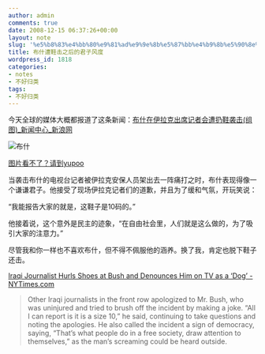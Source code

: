 ```yaml
---
author: admin
comments: true
date: 2008-12-15 06:37:26+00:00
layout: note
slug: '%e5%b8%83%e4%bb%80%e9%81%ad%e9%9e%8b%e5%87%bb%e4%b9%8b%e5%90%8e%e7%9a%84%e5%90%9b%e5%ad%90%e9%a3%8e%e5%ba%a6'
title: 布什遭鞋击之后的君子风度
wordpress_id: 1818
categories:
- notes
- 不好归类
tags:
- 不好归类
---
```


今天全球的媒体大概都报道了这条新闻：[布什在伊拉克出席记者会遭扔鞋袭击(组图)_新闻中心_新浪网](http://news.sina.com.cn/w/p/2008-12-15/040516846979.shtml)  
  


![布什](http://farm4.static.flickr.com/3090/3113016262_1e5331a9de.jpg?v=0)

[图片看不了？请到yupoo](http://www.yupoo.com/photos/view?id=ff8080811e38fed4011e3957e9ea0b81)  
  
当袭击布什的电视台记者被伊拉克安保人员架出去一阵痛打之时，布什表现得像一个谦谦君子。他接受了现场伊拉克记者们的道歉，并且为了缓和气氛，开玩笑说：  
  
“我能报告大家的就是，这鞋子是10码的。”  
  
他接着说，这个意外是民主的迹象，“在自由社会里，人们就是这么做的，为了吸引大家的注意力。”  
  
尽管我和你一样也不喜欢布什，但不得不佩服他的涵养。换了我，肯定也脱下鞋子还击。  
  
[Iraqi Journalist Hurls Shoes at Bush and Denounces Him on TV as a ‘Dog’ - NYTimes.com](http://www.nytimes.com/2008/12/15/world/middleeast/15prexy.html?_r=1&ref=world)  


<blockquote>Other Iraqi journalists in the front row apologized to Mr. Bush, who was uninjured and tried to brush off the incident by making a joke. “All I can report is it is a size 10,” he said, continuing to take questions and noting the apologies. He also called the incident a sign of democracy, saying, “That’s what people do in a free society, draw attention to themselves,” as the man’s screaming could be heard outside.</blockquote>

  


<blockquote></blockquote>
